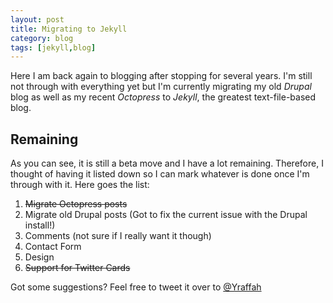 ```yaml
---
layout: post
title: Migrating to Jekyll
category: blog
tags: [jekyll,blog]
---
```


Here I am back again to blogging after stopping for several years. I'm still not through with everything yet but I'm currently migrating my old *Drupal* blog as well as my recent *Octopress* to *Jekyll*, the greatest text-file-based blog.

## Remaining
As you can see, it is still a beta move and I have a lot remaining. Therefore, I thought of having it listed down so I can mark whatever is done once I'm through with it. Here goes the list:

1. <s>Migrate Octopress posts</s>
2. Migrate old Drupal posts (Got to fix the current issue with the Drupal install!)
3. Comments (not sure if I really want it though)
4. Contact Form
5. Design
6. <s>Support for Twitter Cards</s>

Got some suggestions? Feel free to tweet it over to [@Yraffah](http://twitter.com/yraffah "Yousef Raffa")